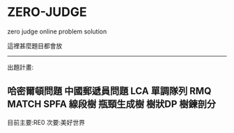 # ZERO-JUDGE
zero judge online problem solution


這裡甚麼題目都會放


---------------------------
出題計畫:

哈密爾頓問題
中國郵遞員問題
LCA
單調隊列 RMQ
MATCH
SPFA
線段樹
瓶頸生成樹
樹狀DP
樹鍊剖分
-------------
目前主要:RE0
次要:美好世界
